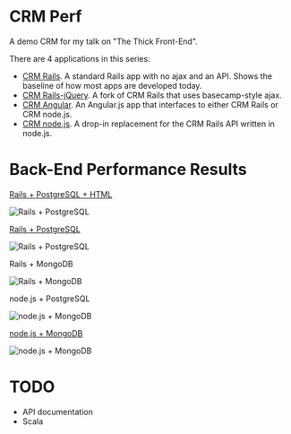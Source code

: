 CRM Perf
========

A demo CRM for my talk on "The Thick Front-End".

There are 4 applications in this series:

* [CRM Rails](http://github.com/dickeyxxx/crm_rails). A standard Rails app with no ajax and an API. Shows the baseline of how most apps are developed today.
* [CRM Rails-jQuery](http://github.com/dickeyxxx/crm_rails_jquery). A fork of CRM Rails that uses basecamp-style ajax.
* [CRM Angular](http://github.com/dickeyxxx/crm_angular). An Angular.js app that interfaces to either CRM Rails or CRM node.js.
* [CRM node.js](http://github.com/dickeyxxx/crm_node). A drop-in replacement for the CRM Rails API written in node.js.

Back-End Performance Results
============================

[Rails + PostgreSQL + HTML](https://www.blitz.io/report/14700fa0c283368a02ee6b23dc89c50f)

![Rails + PostgreSQL]('rails-postgres-html.png')

[Rails + PostgreSQL]()

![Rails + PostgreSQL]('rails-postgres.png')

Rails + MongoDB

![Rails + MongoDB]('rails-mongodb.png')

node.js + PostgreSQL

![node.js + MongoDB]('node-pg.png')

[node.js + MongoDB](https://www.blitz.io/report/14700fa0c283368a02ee6b23dc89ac8b)

![node.js + MongoDB]('node-mongo.png')

TODO
====

* API documentation
* Scala
